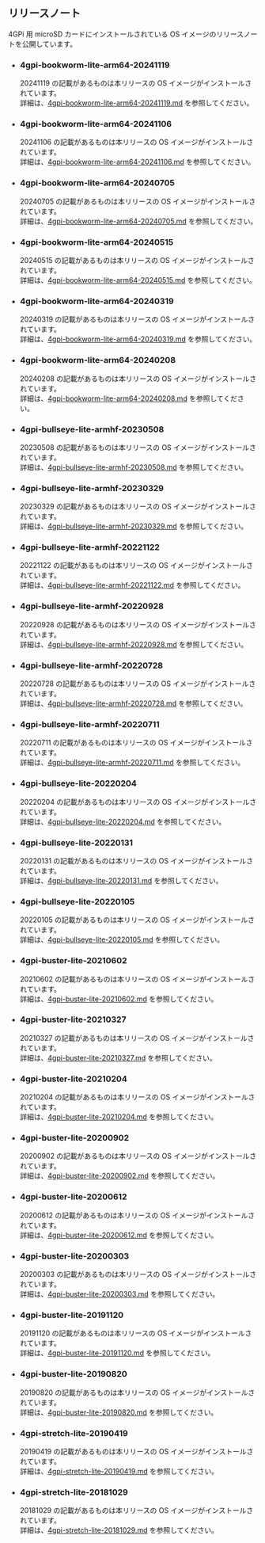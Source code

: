 ## リリースノート
4GPi 用 microSD カードにインストールされている OS イメージのリリースノートを公開しています。

* ### 4gpi-bookworm-lite-arm64-20241119
  20241119 の記載があるものは本リリースの OS イメージがインストールされています。  
  詳細は、[4gpi-bookworm-lite-arm64-20241119.md](./4gpi-bookworm-lite-arm64-20241119.md) を参照してください。

* ### 4gpi-bookworm-lite-arm64-20241106
  20241106 の記載があるものは本リリースの OS イメージがインストールされています。  
  詳細は、[4gpi-bookworm-lite-arm64-20241106.md](./4gpi-bookworm-lite-arm64-20241106.md) を参照してください。

* ### 4gpi-bookworm-lite-arm64-20240705
  20240705 の記載があるものは本リリースの OS イメージがインストールされています。  
  詳細は、[4gpi-bookworm-lite-arm64-20240705.md](./4gpi-bookworm-lite-arm64-20240705.md) を参照してください。

* ### 4gpi-bookworm-lite-arm64-20240515
  20240515 の記載があるものは本リリースの OS イメージがインストールされています。  
  詳細は、[4gpi-bookworm-lite-arm64-20240515.md](./4gpi-bookworm-lite-arm64-20240515.md) を参照してください。

* ### 4gpi-bookworm-lite-arm64-20240319
  20240319 の記載があるものは本リリースの OS イメージがインストールされています。  
  詳細は、[4gpi-bookworm-lite-arm64-20240319.md](./4gpi-bookworm-lite-arm64-20240319.md) を参照してください。

* ### 4gpi-bookworm-lite-arm64-20240208
  20240208 の記載があるものは本リリースの OS イメージがインストールされています。  
  詳細は、[4gpi-bookworm-lite-arm64-20240208.md](./4gpi-bookworm-lite-arm64-20240208.md) を参照してください。

* ### 4gpi-bullseye-lite-armhf-20230508
  20230508 の記載があるものは本リリースの OS イメージがインストールされています。  
  詳細は、[4gpi-bullseye-lite-armhf-20230508.md](./4gpi-bullseye-lite-armhf-20230508.md) を参照してください。

* ### 4gpi-bullseye-lite-armhf-20230329
  20230329 の記載があるものは本リリースの OS イメージがインストールされています。  
  詳細は、[4gpi-bullseye-lite-armhf-20230329.md](./4gpi-bullseye-lite-armhf-20230329.md) を参照してください。

* ### 4gpi-bullseye-lite-armhf-20221122
  20221122 の記載があるものは本リリースの OS イメージがインストールされています。  
  詳細は、[4gpi-bullseye-lite-armhf-20221122.md](./4gpi-bullseye-lite-armhf-20221122.md) を参照してください。

* ### 4gpi-bullseye-lite-armhf-20220928
  20220928 の記載があるものは本リリースの OS イメージがインストールされています。  
  詳細は、[4gpi-bullseye-lite-armhf-20220928.md](./4gpi-bullseye-lite-armhf-20220928.md) を参照してください。

* ### 4gpi-bullseye-lite-armhf-20220728
  20220728 の記載があるものは本リリースの OS イメージがインストールされています。  
  詳細は、[4gpi-bullseye-lite-armhf-20220728.md](./4gpi-bullseye-lite-armhf-20220728.md) を参照してください。

* ### 4gpi-bullseye-lite-armhf-20220711
  20220711 の記載があるものは本リリースの OS イメージがインストールされています。  
  詳細は、[4gpi-bullseye-lite-armhf-20220711.md](./4gpi-bullseye-lite-armhf-20220711.md) を参照してください。

* ### 4gpi-bullseye-lite-20220204
  20220204 の記載があるものは本リリースの OS イメージがインストールされています。  
  詳細は、[4gpi-bullseye-lite-20220204.md](./4gpi-bullseye-lite-20220204.md) を参照してください。

* ### 4gpi-bullseye-lite-20220131
  20220131 の記載があるものは本リリースの OS イメージがインストールされています。  
  詳細は、[4gpi-bullseye-lite-20220131.md](./4gpi-bullseye-lite-20220131.md) を参照してください。

* ### 4gpi-bullseye-lite-20220105
  20220105 の記載があるものは本リリースの OS イメージがインストールされています。  
  詳細は、[4gpi-bullseye-lite-20220105.md](./4gpi-bullseye-lite-20220105.md) を参照してください。

* ### 4gpi-buster-lite-20210602
  20210602 の記載があるものは本リリースの OS イメージがインストールされています。  
  詳細は、[4gpi-buster-lite-20210602.md](./4gpi-buster-lite-20210602.md) を参照してください。

* ### 4gpi-buster-lite-20210327
  20210327 の記載があるものは本リリースの OS イメージがインストールされています。  
  詳細は、[4gpi-buster-lite-20210327.md](./4gpi-buster-lite-20210327.md) を参照してください。

* ### 4gpi-buster-lite-20210204
  20210204 の記載があるものは本リリースの OS イメージがインストールされています。  
  詳細は、[4gpi-buster-lite-20210204.md](./4gpi-buster-lite-20210204.md) を参照してください。

* ### 4gpi-buster-lite-20200902
  20200902 の記載があるものは本リリースの OS イメージがインストールされています。  
  詳細は、[4gpi-buster-lite-20200902.md](./4gpi-buster-lite-20200902.md) を参照してください。

* ### 4gpi-buster-lite-20200612
  20200612 の記載があるものは本リリースの OS イメージがインストールされています。  
  詳細は、[4gpi-buster-lite-20200612.md](./4gpi-buster-lite-20200612.md) を参照してください。

* ### 4gpi-buster-lite-20200303
  20200303 の記載があるものは本リリースの OS イメージがインストールされています。  
  詳細は、[4gpi-buster-lite-20200303.md](./4gpi-buster-lite-20200303.md) を参照してください。

* ### 4gpi-buster-lite-20191120
  20191120 の記載があるものは本リリースの OS イメージがインストールされています。  
  詳細は、[4gpi-buster-lite-20191120.md](./4gpi-buster-lite-20191120.md) を参照してください。

* ### 4gpi-buster-lite-20190820
  20190820 の記載があるものは本リリースの OS イメージがインストールされています。  
  詳細は、[4gpi-buster-lite-20190820.md](./4gpi-buster-lite-20190820.md) を参照してください。

* ### 4gpi-stretch-lite-20190419
  20190419 の記載があるものは本リリースの OS イメージがインストールされています。  
  詳細は、[4gpi-stretch-lite-20190419.md](./4gpi-stretch-lite-20190419.md) を参照してください。

* ### 4gpi-stretch-lite-20181029
  20181029 の記載があるものは本リリースの OS イメージがインストールされています。  
  詳細は、[4gpi-stretch-lite-20181029.md](./4gpi-stretch-lite-20181029.md) を参照してください。
